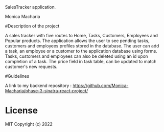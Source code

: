 SalesTracker application.

Monica Macharia

#Description of the project

A sales tracker with five routes to Home, Tasks, Customers, Employees and Popular products. The application allows the user to see pending tasks, customers and employees profiles stored in the database. The user can add a task, an employee or a customer to the application database using forms. Tasks, customers and employees can also be deleted using an id upon completion of a task. The price field in task table, can be updated to match customer's new requests. 

#Guidelines

A link to my backend repository : https://github.com/Monica-Macharia/phase-3-sinatra-react-project/


# License
MIT Copyright (c) 2022

